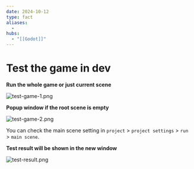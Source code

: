 ```yaml
---
date: 2024-10-12
type: fact
aliases:
  -
hubs:
  - "[[Godot]]"
---
```


# Test the game in dev

**Run the whole game or just current scene**

![test-game-1.png](../assets/imgs/test-game-1.png)


**Popup window if the root scene is empty**

![test-game-2.png](../assets/imgs/test-game-2.png)

You can check the main scene setting in `project` > `project settings` > `run` > `main scene`.


**Test result will be shown in the new window**

![test-result.png](../assets/imgs/test-result.png)
